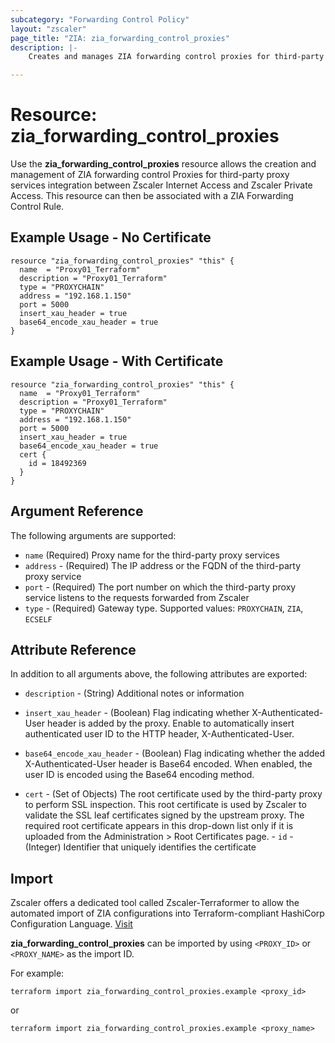 ```yaml
---
subcategory: "Forwarding Control Policy"
layout: "zscaler"
page_title: "ZIA: zia_forwarding_control_proxies"
description: |-
    Creates and manages ZIA forwarding control proxies for third-party proxy services.

---
```

# Resource: zia_forwarding_control_proxies

Use the **zia_forwarding_control_proxies** resource allows the creation and management of ZIA forwarding control Proxies for third-party proxy services integration between Zscaler Internet Access and Zscaler Private Access. This resource can then be associated with a ZIA Forwarding Control Rule.

## Example Usage - No Certificate

```hcl
resource "zia_forwarding_control_proxies" "this" {
  name  = "Proxy01_Terraform"
  description = "Proxy01_Terraform"
  type = "PROXYCHAIN"
  address = "192.168.1.150"
  port = 5000
  insert_xau_header = true
  base64_encode_xau_header = true
}
```

## Example Usage - With Certificate

```hcl
resource "zia_forwarding_control_proxies" "this" {
  name  = "Proxy01_Terraform"
  description = "Proxy01_Terraform"
  type = "PROXYCHAIN"
  address = "192.168.1.150"
  port = 5000
  insert_xau_header = true
  base64_encode_xau_header = true
  cert {
    id = 18492369
  }
}
```

## Argument Reference

The following arguments are supported:

* `name` (Required) Proxy name for the third-party proxy services
* `address` - (Required) The IP address or the FQDN of the third-party proxy service
* `port` - (Required) The port number on which the third-party proxy service listens to the requests forwarded from Zscaler
* `type` - (Required) Gateway type. Supported values: `PROXYCHAIN`, `ZIA`, `ECSELF`

## Attribute Reference

In addition to all arguments above, the following attributes are exported:

* `description` - (String) Additional notes or information
* `insert_xau_header` - (Boolean) Flag indicating whether X-Authenticated-User header is added by the proxy. Enable to automatically insert authenticated user ID to the HTTP header, X-Authenticated-User.
* `base64_encode_xau_header` - (Boolean) Flag indicating whether the added X-Authenticated-User header is Base64 encoded. When enabled, the user ID is encoded using the Base64 encoding method.

* `cert` - (Set of Objects) The root certificate used by the third-party proxy to perform SSL inspection. This root certificate is used by Zscaler to validate the SSL leaf certificates signed by the upstream proxy. The required root certificate appears in this drop-down list only if it is uploaded from the Administration > Root Certificates page.
      - `id` - (Integer) Identifier that uniquely identifies the certificate

## Import

Zscaler offers a dedicated tool called Zscaler-Terraformer to allow the automated import of ZIA configurations into Terraform-compliant HashiCorp Configuration Language.
[Visit](https://github.com/zscaler/zscaler-terraformer)

**zia_forwarding_control_proxies** can be imported by using `<PROXY_ID>` or `<PROXY_NAME>` as the import ID.

For example:

```shell
terraform import zia_forwarding_control_proxies.example <proxy_id>
```

or

```shell
terraform import zia_forwarding_control_proxies.example <proxy_name>
```
